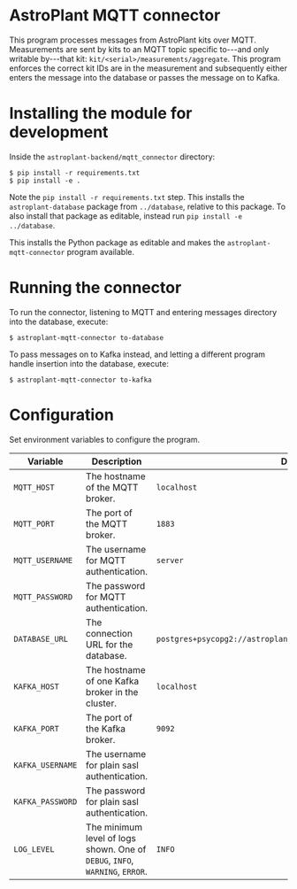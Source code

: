# AstroPlant MQTT connector
This program processes messages from AstroPlant kits over MQTT.
Measurements are sent by kits to an MQTT topic specific to---and only writable by---that kit: `kit/<serial>/measurements/aggregate`.
This program enforces the correct kit IDs are in the measurement and subsequently either enters the message into the database or passes the message on to Kafka.

# Installing the module for development
Inside the `astroplant-backend/mqtt_connector` directory:

```shell
$ pip install -r requirements.txt
$ pip install -e .
```

Note the `pip install -r requirements.txt` step. This installs the `astroplant-database` package from `../database`, relative to this package. To also install that package as editable, instead run `pip install -e ../database`.

This installs the Python package as editable and makes the `astroplant-mqtt-connector` program available.

# Running the connector
To run the connector, listening to MQTT and entering messages directory into the database, execute:

```shell
$ astroplant-mqtt-connector to-database
```

To pass messages on to Kafka instead, and letting a different program handle insertion into the database, execute:

```shell
$ astroplant-mqtt-connector to-kafka
```

# Configuration
Set environment variables to configure the program.

| Variable | Description | Default |
|-|-|-|
| `MQTT_HOST` | The hostname of the MQTT broker. | `localhost` |
| `MQTT_PORT` | The port of the MQTT broker. | `1883` |
| `MQTT_USERNAME` | The username for MQTT authentication. | `server` |
| `MQTT_PASSWORD` | The password for MQTT authentication. | |
| `DATABASE_URL` | The connection URL for the database. | `postgres+psycopg2://astroplant:astroplant@localhost/astroplant` |
| `KAFKA_HOST` | The hostname of one Kafka broker in the cluster. | `localhost` |
| `KAFKA_PORT` | The port of the Kafka broker. | `9092` |
| `KAFKA_USERNAME` | The username for plain sasl authentication. | |
| `KAFKA_PASSWORD` | The password for plain sasl authentication. | |
| `LOG_LEVEL` | The minimum level of logs shown. One of `DEBUG`, `INFO`, `WARNING`, `ERROR`. | `INFO` |
